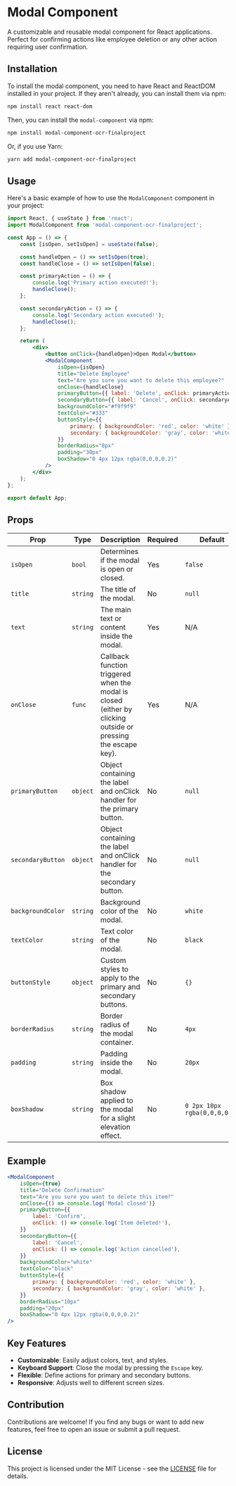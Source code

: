 # Modal Component

A customizable and reusable modal component for React applications. Perfect for confirming actions like employee deletion or any other action requiring user confirmation.


## Installation

To install the modal component, you need to have React and ReactDOM installed in your project. If they aren't already, you can install them via npm:

```bash
npm install react react-dom
```

Then, you can install the `modal-component` via npm:

```bash
npm install modal-component-ocr-finalproject
```

Or, if you use Yarn:

```bash
yarn add modal-component-ocr-finalproject
```

## Usage

Here's a basic example of how to use the `ModalComponent` component in your project:

```jsx
import React, { useState } from 'react';
import ModalComponent from 'modal-component-ocr-finalproject';

const App = () => {
    const [isOpen, setIsOpen] = useState(false);

    const handleOpen = () => setIsOpen(true);
    const handleClose = () => setIsOpen(false);

    const primaryAction = () => {
        console.log('Primary action executed!');
        handleClose();
    };

    const secondaryAction = () => {
        console.log('Secondary action executed!');
        handleClose();
    };

    return (
        <div>
            <button onClick={handleOpen}>Open Modal</button>
            <ModalComponent
                isOpen={isOpen}
                title="Delete Employee"
                text="Are you sure you want to delete this employee?"
                onClose={handleClose}
                primaryButton={{ label: 'Delete', onClick: primaryAction }}
                secondaryButton={{ label: 'Cancel', onClick: secondaryAction }}
                backgroundColor="#f9f9f9"
                textColor="#333"
                buttonStyle={{
                    primary: { backgroundColor: 'red', color: 'white' },
                    secondary: { backgroundColor: 'gray', color: 'white' },
                }}
                borderRadius="8px"
                padding="30px"
                boxShadow="0 4px 12px rgba(0,0,0,0.2)"
            />
        </div>
    );
};

export default App;
```

## Props

| Prop              | Type     | Description                                                                                                                                      | Required | Default           |
|-------------------|----------|--------------------------------------------------------------------------------------------------------------------------------------------------|----------|-------------------|
| `isOpen`          | `bool`   | Determines if the modal is open or closed.                                                                                                       | Yes      | `false`           |
| `title`           | `string` | The title of the modal.                                                                                                                          | No       | `null`            |
| `text`            | `string` | The main text or content inside the modal.                                                                                                       | Yes      | N/A               |
| `onClose`         | `func`   | Callback function triggered when the modal is closed (either by clicking outside or pressing the escape key).                                     | Yes      | N/A               |
| `primaryButton`   | `object` | Object containing the label and onClick handler for the primary button.                                                                           | No       | `null`            |
| `secondaryButton` | `object` | Object containing the label and onClick handler for the secondary button.                                                                         | No       | `null`            |
| `backgroundColor` | `string` | Background color of the modal.                                                                                                                   | No       | `white`           |
| `textColor`       | `string` | Text color of the modal.                                                                                                                         | No       | `black`           |
| `buttonStyle`     | `object` | Custom styles to apply to the primary and secondary buttons.                                                                                     | No       | `{}`              |
| `borderRadius`    | `string` | Border radius of the modal container.                                                                                                            | No       | `4px`             |
| `padding`         | `string` | Padding inside the modal.                                                                                                                        | No       | `20px`            |
| `boxShadow`       | `string` | Box shadow applied to the modal for a slight elevation effect.                                                                                    | No       | `0 2px 10px rgba(0,0,0,0.1)` |

## Example

```jsx
<ModalComponent
    isOpen={true}
    title="Delete Confirmation"
    text="Are you sure you want to delete this item?"
    onClose={() => console.log('Modal closed')}
    primaryButton={{
        label: 'Confirm',
        onClick: () => console.log('Item deleted!'),
    }}
    secondaryButton={{
        label: 'Cancel',
        onClick: () => console.log('Action cancelled'),
    }}
    backgroundColor="white"
    textColor="black"
    buttonStyle={{
        primary: { backgroundColor: 'red', color: 'white' },
        secondary: { backgroundColor: 'gray', color: 'white' },
    }}
    borderRadius="10px"
    padding="20px"
    boxShadow="0 4px 12px rgba(0,0,0,0.2)"
/>
```

## Key Features

- **Customizable**: Easily adjust colors, text, and styles.
- **Keyboard Support**: Close the modal by pressing the `Escape` key.
- **Flexible**: Define actions for primary and secondary buttons.
- **Responsive**: Adjusts well to different screen sizes.

## Contribution

Contributions are welcome! If you find any bugs or want to add new features, feel free to open an issue or submit a pull request.

## License

This project is licensed under the MIT License - see the [LICENSE](LICENSE) file for details.


